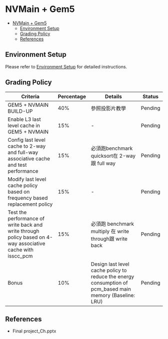 # NVMain + Gem5

- [NVMain + Gem5](#nvmain--gem5)
  - [Environment Setup](#environment-setup)
  - [Grading Policy](#grading-policy)
  - [References](#references)


## Environment Setup

Please refer to [Environment Setup](docs/EnvironmentSetup.md) for detailed instructions.



## Grading Policy

| Criteria                                                                                                    | Percentage | Details                                                                                                  | Status  |
| ----------------------------------------------------------------------------------------------------------- | ---------- | -------------------------------------------------------------------------------------------------------- | ------- |
| GEM5 + NVMAIN BUILD-UP                                                                                      | 40%        | 參照投影片教學                                                                                           | Pending |
| Enable L3 last level cache in GEM5 + NVMAIN                                                                 | 15%        | -                                                                                                        | Pending |
| Config last level cache to 2-way and full-way associative cache and test performance                        | 15%        | 必須跑benchmark quicksort在 2-way跟 full way                                                             | Pending |
| Modify last level cache policy based on frequency based replacement policy                                  | 15%        | -                                                                                                        | Pending |
| Test the performance of write back and write through policy based on 4-way associative cache with isscc_pcm | 15%        | 必須跑 benchmark multiply 在 write through跟 write back                                                  | Pending |
| Bonus                                                                                                       | 10%        | Design last level cache policy to reduce the energy consumption of pcm_based main memory (Baseline: LRU) | Pending |


## References

- Final project_Ch.pptx